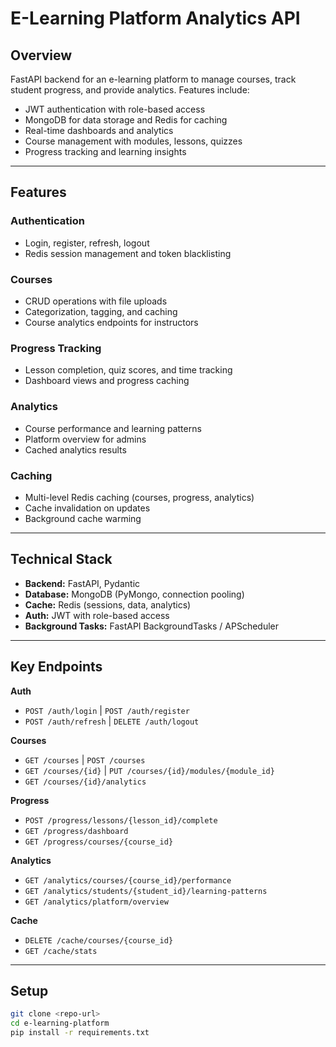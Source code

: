 # E-Learning Platform Analytics API

## Overview
FastAPI backend for an e-learning platform to manage courses, track student progress, and provide analytics. Features include:

- JWT authentication with role-based access
- MongoDB for data storage and Redis for caching
- Real-time dashboards and analytics
- Course management with modules, lessons, quizzes
- Progress tracking and learning insights

---

## Features

### Authentication
- Login, register, refresh, logout
- Redis session management and token blacklisting

### Courses
- CRUD operations with file uploads
- Categorization, tagging, and caching
- Course analytics endpoints for instructors

### Progress Tracking
- Lesson completion, quiz scores, and time tracking
- Dashboard views and progress caching

### Analytics
- Course performance and learning patterns
- Platform overview for admins
- Cached analytics results

### Caching
- Multi-level Redis caching (courses, progress, analytics)
- Cache invalidation on updates
- Background cache warming

---

## Technical Stack
- **Backend:** FastAPI, Pydantic
- **Database:** MongoDB (PyMongo, connection pooling)
- **Cache:** Redis (sessions, data, analytics)
- **Auth:** JWT with role-based access
- **Background Tasks:** FastAPI BackgroundTasks / APScheduler

---

## Key Endpoints

**Auth**
- `POST /auth/login` | `POST /auth/register`
- `POST /auth/refresh` | `DELETE /auth/logout`

**Courses**
- `GET /courses` | `POST /courses`
- `GET /courses/{id}` | `PUT /courses/{id}/modules/{module_id}`
- `GET /courses/{id}/analytics`

**Progress**
- `POST /progress/lessons/{lesson_id}/complete`
- `GET /progress/dashboard`
- `GET /progress/courses/{course_id}`

**Analytics**
- `GET /analytics/courses/{course_id}/performance`
- `GET /analytics/students/{student_id}/learning-patterns`
- `GET /analytics/platform/overview`

**Cache**
- `DELETE /cache/courses/{course_id}`
- `GET /cache/stats`

---

## Setup

```bash
git clone <repo-url>
cd e-learning-platform
pip install -r requirements.txt
